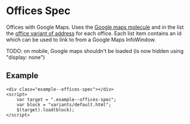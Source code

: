 ﻿# Offices Spec

Offices with Google Maps. Uses the [Google maps molecule](/specs/02-Molecules/google-map/) and in the list the [office variant of address](/specs/03-Modules/address/#office-list-item) for each office.
Each list item contains an id which can be used to link to from a Google Maps InfoWindow.

TODO: on mobile, Google maps shouldn't be loaded (is now hidden using "display: none")

## Example
```example
<div class="example--offices-spec"></div>
<script>
	var target = ".example--offices-spec";
	var block = "variants/default.html";
	$(target).load(block);
</script>
```
